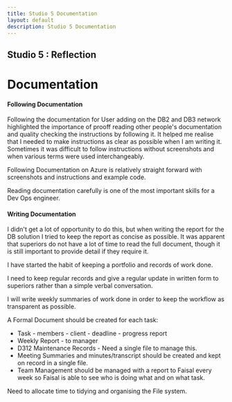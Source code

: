 ```yaml
---
title: Studio 5 Documentation
layout: default
description: Studio 5 Documentation
---
```


## Studio 5 : Reflection

# Documentation

#### Following Documentation

Following the documentation for User adding on the DB2 and DB3 network highlighted the importance of prooff reading other people's documentation and quality checking the instructions by following it. 
It helped me realise that I needed to make instructions as clear as possible when I am writing it. 
Sometimes it was difficult to follow instructions without screenshots and when various terms were used interchangeably.

Following Documentation on Azure is relatively straight forward with screenshots and instructions and example code.

Reading documentation carefully is one of the most important skills for a Dev Ops engineer. 

#### Writing Documentation

I didn't get a lot of opportunity to do this, but when writing the report for the DB solution I tried to keep the report as concise as possible. It was apparent that superiors do not have a lot of time to read the full document, though it is still important to provide detail if they require it. 

I have started the habit of keeping a portfolio and records of work done.

I need to keep regular records and give a regular update in written form to superiors rather than a simple verbal conversation.

I will write weekly summaries of work done in order to keep the workflow as transparent as possible. 

A Formal Document should be created for each task:

* Task - members - client - deadline - progress report
* Weekly Report - to manager
* D312 Maintenance Records - Need a single file to manage this.
* Meeting Summaries and minutes/transcript should be created and kept on record in a single file.
* Team Management should be managed with a report to Faisal every week so Faisal is able to see who is doing what and on what task.

Need to allocate time to tidying and organising the File system.